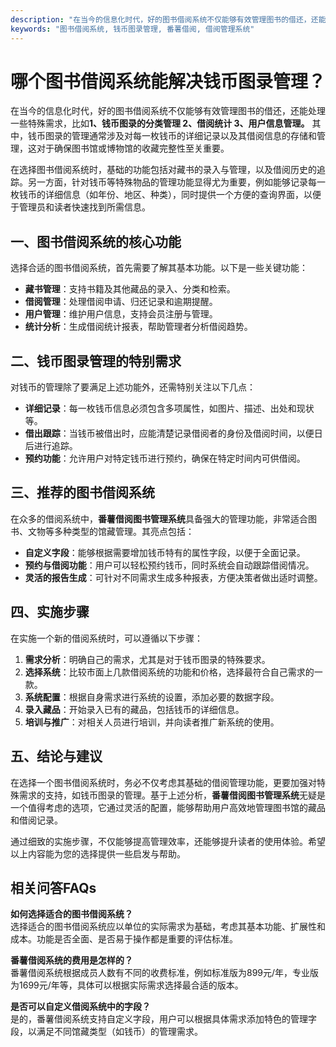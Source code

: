 ```yaml
---
description: "在当今的信息化时代，好的图书借阅系统不仅能够有效管理图书的借还，还能处理一些特殊需求，比如**1、钱币图录的分类管理 2、借阅统计 3、用户信息管理。** 其中，钱币图录的管理通常涉及对每一枚钱币的详细记录以及其借阅信息的存储和管理，这对于确保图书馆或博物馆的收藏完整性至关重要。"
keywords: "图书借阅系统, 钱币图录管理, 番薯借阅, 借阅管理系统"
---
```

# 哪个图书借阅系统能解决钱币图录管理？

在当今的信息化时代，好的图书借阅系统不仅能够有效管理图书的借还，还能处理一些特殊需求，比如**1、钱币图录的分类管理 2、借阅统计 3、用户信息管理。** 其中，钱币图录的管理通常涉及对每一枚钱币的详细记录以及其借阅信息的存储和管理，这对于确保图书馆或博物馆的收藏完整性至关重要。

在选择图书借阅系统时，基础的功能包括对藏书的录入与管理，以及借阅历史的追踪。另一方面，针对钱币等特殊物品的管理功能显得尤为重要，例如能够记录每一枚钱币的详细信息（如年份、地区、种类），同时提供一个方便的查询界面，以便于管理员和读者快速找到所需信息。

## **一、图书借阅系统的核心功能**

选择合适的图书借阅系统，首先需要了解其基本功能。以下是一些关键功能：

- **藏书管理**：支持书籍及其他藏品的录入、分类和检索。
- **借阅管理**：处理借阅申请、归还记录和逾期提醒。
- **用户管理**：维护用户信息，支持会员注册与管理。
- **统计分析**：生成借阅统计报表，帮助管理者分析借阅趋势。

## **二、钱币图录管理的特别需求**

对钱币的管理除了要满足上述功能外，还需特别关注以下几点：

- **详细记录**：每一枚钱币信息必须包含多项属性，如图片、描述、出处和现状等。
- **借出跟踪**：当钱币被借出时，应能清楚记录借阅者的身份及借阅时间，以便日后进行追踪。
- **预约功能**：允许用户对特定钱币进行预约，确保在特定时间内可供借阅。

## **三、推荐的图书借阅系统**

在众多的借阅系统中，**番薯借阅图书管理系统**具备强大的管理功能，非常适合图书、文物等多种类型的馆藏管理。其亮点包括：

- **自定义字段**：能够根据需要增加钱币特有的属性字段，以便于全面记录。
- **预约与借阅功能**：用户可以轻松预约钱币，同时系统会自动跟踪借阅情况。
- **灵活的报告生成**：可针对不同需求生成多种报表，方便决策者做出适时调整。

## **四、实施步骤**

在实施一个新的借阅系统时，可以遵循以下步骤：

1. **需求分析**：明确自己的需求，尤其是对于钱币图录的特殊要求。
2. **选择系统**：比较市面上几款借阅系统的功能和价格，选择最符合自己需求的一款。
3. **系统配置**：根据自身需求进行系统的设置，添加必要的数据字段。
4. **录入藏品**：开始录入已有的藏品，包括钱币的详细信息。
5. **培训与推广**：对相关人员进行培训，并向读者推广新系统的使用。

## **五、结论与建议**

在选择一个图书借阅系统时，务必不仅考虑其基础的借阅管理功能，更要加强对特殊需求的支持，如钱币图录的管理。基于上述分析，**番薯借阅图书管理系统**无疑是一个值得考虑的选项，它通过灵活的配置，能够帮助用户高效地管理图书馆的藏品和借阅记录。

通过细致的实施步骤，不仅能够提高管理效率，还能够提升读者的使用体验。希望以上内容能为您的选择提供一些启发与帮助。

## 相关问答FAQs

**如何选择适合的图书借阅系统？**  
选择适合的图书借阅系统应以单位的实际需求为基础，考虑其基本功能、扩展性和成本。功能是否全面、是否易于操作都是重要的评估标准。

**番薯借阅系统的费用是怎样的？**  
番薯借阅系统根据成员人数有不同的收费标准，例如标准版为899元/年，专业版为1699元/年等，具体可以根据实际需求选择最合适的版本。

**是否可以自定义借阅系统中的字段？**  
是的，番薯借阅系统支持自定义字段，用户可以根据具体需求添加特色的管理字段，以满足不同馆藏类型（如钱币）的管理需求。
